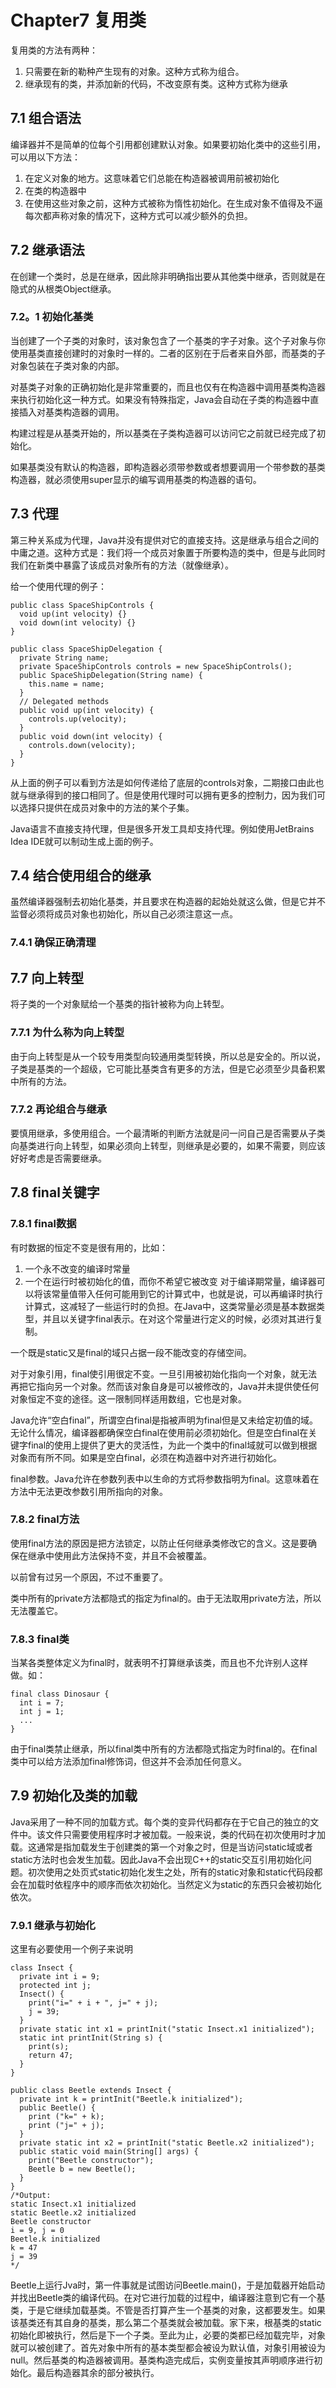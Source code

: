 # Chapter7 复用类
复用类的方法有两种：
1. 只需要在新的勒种产生现有的对象。这种方式称为组合。
2. 继承现有的类，并添加新的代码，不改变原有类。这种方式称为继承

## 7.1 组合语法
编译器并不是简单的位每个引用都创建默认对象。如果要初始化类中的这些引用，可以用以下方法：
1. 在定义对象的地方。这意味着它们总能在构造器被调用前被初始化
2. 在类的构造器中
3. 在使用这些对象之前，这种方式被称为惰性初始化。在生成对象不值得及不逼每次都声称对象的情况下，这种方式可以减少额外的负担。

## 7.2 继承语法
在创建一个类时，总是在继承，因此除非明确指出要从其他类中继承，否则就是在隐式的从根类Object继承。
### 7.2。1 初始化基类
当创建了一个子类的对象时，该对象包含了一个基类的字子对象。这个子对象与你使用基类直接创建时的对象时一样的。二者的区别在于后者来自外部，而基类的子对象包装在子类对象的内部。

对基类子对象的正确初始化是非常重要的，而且也仅有在构造器中调用基类构造器来执行初始化这一种方式。如果没有特殊指定，Java会自动在子类的构造器中直接插入对基类构造器的调用。

构建过程是从基类开始的，所以基类在子类构造器可以访问它之前就已经完成了初始化。

如果基类没有默认的构造器，即构造器必须带参数或者想要调用一个带参数的基类构造器，就必须使用super显示的编写调用基类的构造器的语句。

## 7.3 代理
第三种关系成为代理，Java并没有提供对它的直接支持。这是继承与组合之间的中庸之道。这种方式是：我们将一个成员对象置于所要构造的类中，但是与此同时我们在新类中暴露了该成员对象所有的方法（就像继承）。

给一个使用代理的例子：
```
public class SpaceShipControls {
  void up(int velocity) {}
  void down(int velocity) {}
}

public class SpaceShipDelegation {
  private String name;
  private SpaceShipControls controls = new SpaceShipControls();
  public SpaceShipDelegation(String name) {
    this.name = name;
  }
  // Delegated methods
  public void up(int velocity) {
    controls.up(velocity);
  }
  public void down(int velocity) {
    controls.down(velocity);
  }
}
```
从上面的例子可以看到方法是如何传递给了底层的controls对象，二期接口由此也就与继承得到的接口相同了。但是使用代理时可以拥有更多的控制力，因为我们可以选择只提供在成员对象中的方法的某个子集。

Java语言不直接支持代理，但是很多开发工具却支持代理。例如使用JetBrains Idea IDE就可以制动生成上面的例子。

## 7.4 结合使用组合的继承
虽然编译器强制去初始化基类，并且要求在构造器的起始处就这么做，但是它并不监督必须将成员对象也初始化，所以自己必须注意这一点。

### 7.4.1 确保正确清理

## 7.7 向上转型
将子类的一个对象赋给一个基类的指针被称为向上转型。

### 7.7.1 为什么称为向上转型
由于向上转型是从一个较专用类型向较通用类型转换，所以总是安全的。所以说，子类是基类的一个超级，它可能比基类含有更多的方法，但是它必须至少具备积累中所有的方法。

### 7.7.2 再论组合与继承
要慎用继承，多使用组合。一个最清晰的判断方法就是问一问自己是否需要从子类向基类进行向上转型，如果必须向上转型，则继承是必要的，如果不需要，则应该好好考虑是否需要继承。

## 7.8 final关键字
### 7.8.1 final数据
有时数据的恒定不变是很有用的，比如：
1. 一个永不改变的编译时常量
2. 一个在运行时被初始化的值，而你不希望它被改变
对于编译期常量，编译器可以将该常量值带入任何可能用到它的计算式中，也就是说，可以再编译时执行计算式，这减轻了一些运行时的负担。在Java中，这类常量必须是基本数据类型，并且以关键字final表示。在对这个常量进行定义的时候，必须对其进行复制。

一个既是static又是final的域只占据一段不能改变的存储空间。

对于对象引用，final使引用很定不变。一旦引用被初始化指向一个对象，就无法再把它指向另一个对象。然而该对象自身是可以被修改的，Java并未提供使任何对象恒定不变的途径。这一限制同样适用数组，它也是对象。

Java允许“空白final”，所谓空白final是指被声明为final但是又未给定初值的域。无论什么情况，编译器都确保空白final在使用前必须初始化。但是空白final在关键字final的使用上提供了更大的灵活性，为此一个类中的final域就可以做到根据对象而有所不同。如果是空白final，必须在构造器中对齐进行初始化。

final参数。Java允许在参数列表中以生命的方式将参数指明为final。这意味着在方法中无法更改参数引用所指向的对象。

### 7.8.2 final方法
使用final方法的原因是把方法锁定，以防止任何继承类修改它的含义。这是要确保在继承中使用此方法保持不变，并且不会被覆盖。

以前曾有过另一个原因，不过不重要了。

类中所有的private方法都隐式的指定为final的。由于无法取用private方法，所以无法覆盖它。

### 7.8.3 final类
当某各类整体定义为final时，就表明不打算继承该类，而且也不允许别人这样做。如：
```
final class Dinosaur {
  int i = 7;
  int j = 1;
  ...
}
```
由于final类禁止继承，所以final类中所有的方法都隐式指定为时final的。在final类中可以给方法添加final修饰词，但这并不会添加任何意义。

## 7.9 初始化及类的加载
Java采用了一种不同的加载方式。每个类的变异代码都存在于它自己的独立的文件中。该文件只需要使用程序时才被加载。一般来说，类的代码在初次使用时才加载。这通常是指加载发生于创建类的第一个对象之时，但是当访问static域或者static方法时也会发生加载。因此Java不会出现C++的static交互引用初始化问题。初次使用之处页式static初始化发生之处，所有的static对象和static代码段都会在加载时依程序中的顺序而依次初始化。当然定义为static的东西只会被初始化依次。

### 7.9.1 继承与初始化
这里有必要使用一个例子来说明
```
class Insect {
  private int i = 9;
  protected int j;
  Insect() {
    print("i=" + i + ", j=" + j);
    j = 39;
  }
  private static int x1 = printInit("static Insect.x1 initialized");
  static int printInit(String s) {
    print(s);
    return 47;
  }
}

public class Beetle extends Insect {
  private int k = printInit("Beetle.k initialized");
  public Beetle() {
    print ("k=" + k);
    print ("j=" + j);
  }
  private static int x2 = printInit("static Beetle.x2 initialized");
  public static void main(String[] args) {
    print("Beetle constructor");
    Beetle b = new Beetle();
  }
}
/*Output:
static Insect.x1 initialized
static Beetle.x2 initialized
Beetle constructor
i = 9, j = 0
Beetle.k initialized
k = 47
j = 39
*/
```
Beetle上运行Jva时，第一件事就是试图访问Beetle.main()，于是加载器开始启动并找出Beetle类的编译代码。在对它进行加载的过程中，编译器注意到它有一个基类，于是它继续加载基类。不管是否打算产生一个基类的对象，这都要发生。如果该基类还有其自身的基类，那么第二个基类就会被加载。家下来，根基类的static初始化即被执行，然后是下一个子类。至此为止，必要的类都已经加载完毕，对象就可以被创建了。首先对象中所有的基本类型都会被设为默认值，对象引用被设为null。然后基类的构造器被调用。基类构造完成后，实例变量按其声明顺序进行初始化。最后构造器其余的部分被执行。
